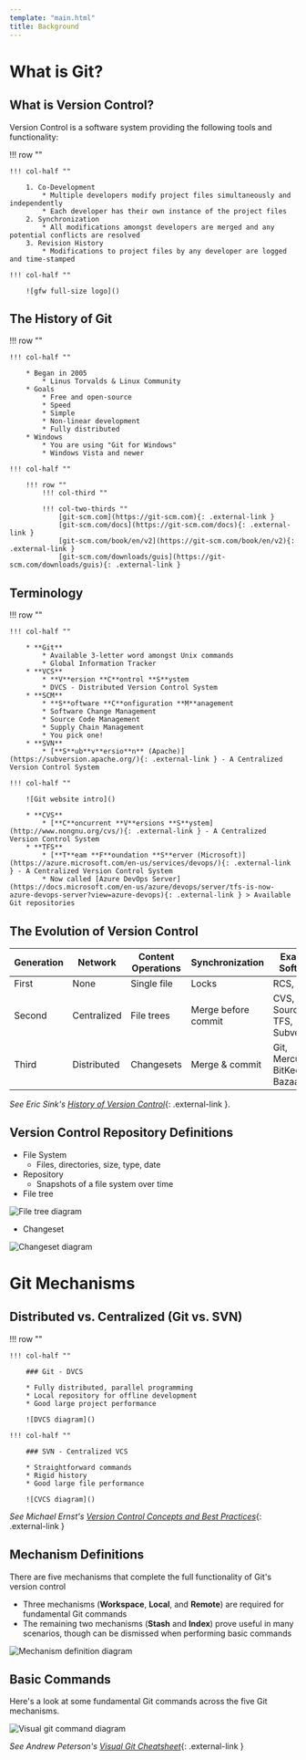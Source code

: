 ```yaml
---
template: "main.html"
title: Background
---
```


# What is Git?

## What is Version Control?

Version Control is a software system providing the following tools and functionality:

!!! row ""
	
	!!! col-half ""
		
		1. Co-Development 
			* Multiple developers modify project files simultaneously and independently
			* Each developer has their own instance of the project files
		2. Synchronization
			* All modifications amongst developers are merged and any potential conflicts are resolved
		3. Revision History
			* Modifications to project files by any developer are logged and time-stamped
			
	!!! col-half ""
		
		![gfw full-size logo]()


## The History of Git

!!! row ""
	
	!!! col-half ""
		
		* Began in 2005
			* Linus Torvalds & Linux Community
		* Goals
			* Free and open-source
			* Speed
			* Simple
			* Non-linear development
			* Fully distributed
		* Windows
			* You are using "Git for Windows"
			* Windows Vista and newer
	
	!!! col-half ""
		
		!!! row ""	
			!!! col-third ""
			
			!!! col-two-thirds ""
				[git-scm.com](https://git-scm.com){: .external-link }  
				[git-scm.com/docs](https://git-scm.com/docs){: .external-link }  
				[git-scm.com/book/en/v2](https://git-scm.com/book/en/v2){: .external-link }  
				[git-scm.com/downloads/guis](https://git-scm.com/downloads/guis){: .external-link }  


## Terminology

!!! row ""
	
	!!! col-half ""
		
		* **Git**
			* Available 3-letter word amongst Unix commands
			* Global Information Tracker
		* **VCS**
			* **V**ersion **C**ontrol **S**ystem
			* DVCS - Distributed Version Control System
		* **SCM**
			* **S**oftware **C**onfiguration **M**anagement
			* Software Change Management
			* Source Code Management
			* Supply Chain Management
			* You pick one!
		* **SVN**
			* [**S**ub**v**ersio**n** (Apache)](https://subversion.apache.org/){: .external-link } - A Centralized Version Control System
	
	!!! col-half ""
		
		![Git website intro]()
		
		* **CVS**
			* [**C**oncurrent **V**ersions **S**ystem](http://www.nongnu.org/cvs/){: .external-link } - A Centralized Version Control System
		* **TFS**
			* [**T**eam **F**oundation **S**erver (Microsoft)](https://azure.microsoft.com/en-us/services/devops/){: .external-link } - A Centralized Version Control System
			* Now called [Azure DevOps Server](https://docs.microsoft.com/en-us/azure/devops/server/tfs-is-now-azure-devops-server?view=azure-devops){: .external-link } > Available Git repositories


## The Evolution of Version Control

Generation 		| Network 		| Content Operations 	| Synchronization 		| Example Software
----------------|---------------|-----------------------|-----------------------|--------------------
First 			| None 			| Single file 			| Locks 				| RCS, SCCS
Second 			| Centralized 	| File trees 			| Merge before commit 	| CVS, SourceSafe, TFS, Subversion
Third 			| Distributed 	| Changesets 			| Merge & commit 		| Git, Mercurial, BitKeeper, Bazaar

*See Eric Sink's* [*History of Version Control*](https://ericsink.com/vcbe/html/history_of_version_control.html){: .external-link }.


## Version Control Repository Definitions

* File System
	* Files, directories, size, type, date
* Repository
	* Snapshots of a file system over time
* File tree

![File tree diagram]()

* Changeset

![Changeset diagram]()


# Git Mechanisms

## Distributed vs. Centralized (Git vs. SVN)

!!! row ""
	
	!!! col-half ""
		
		### Git - DVCS
		
		* Fully distributed, parallel programming
		* Local repository for offline development
		* Good large project performance
		
		![DVCS diagram]()
	
	!!! col-half ""
		
		### SVN - Centralized VCS
		
		* Straightforward commands
		* Rigid history
		* Good large file performance
		
		![CVCS diagram]()

*See Michael Ernst's* [*Version Control Concepts and Best Practices*](https://homes.cs.washington.edu/~mernst/advice/version-control.html#Distributed_and_centralized_version_control){: .external-link }


## Mechanism Definitions

There are five mechanisms that complete the full functionality of Git's version control

* Three mechanisms (**Workspace**, **Local**, and **Remote**) are required for fundamental Git commands
* The remaining two mechanisms (**Stash** and **Index**) prove useful in many scenarios, though can be dismissed when performing basic commands

![Mechanism definition diagram]()


## Basic Commands

Here's a look at some fundamental Git commands across the five Git mechanisms.

![Visual git command diagram]()

*See Andrew Peterson's* [*Visual Git Cheatsheet*](https://ndpsoftware.com/git-cheatsheet.html){: .external-link }